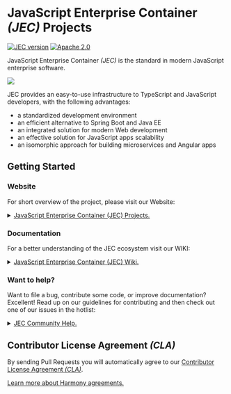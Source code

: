 # JavaScript Enterprise Container *(JEC)* Projects

[![JEC version](https://img.shields.io/badge/JEC-1.0-%23ba00ff.svg)](http://jecproject.org)
[![Apache 2.0](https://img.shields.io/hexpm/l/plug.svg)](https://www.apache.org/licenses/LICENSE-2.0)

JavaScript Enterprise Container *(JEC)* is the standard in modern JavaScript enterprise software.

[![][jec-logo]][jec-url]

JEC provides an easy-to-use infrastructure to TypeScript and JavaScript developers, with the following advantages:
- a standardized development environment
- an efficient alternative to Spring Boot and Java EE
- an integrated solution for modern Web development
- an effective solution for JavaScript apps scalability 
- an isomorphic approach for building microservices and Angular apps

## Getting Started

### Website

For short overview of the project, please visit our Website:

<details>
    <summary><a href="http://jecproject.org/">JavaScript Enterprise Container (JEC) Projects.</a></summary>
</details>

### Documentation

For a better understanding of the JEC ecosystem visit our WIKI:

<details>
    <summary><a href="http://jecproject.org/wiki">JavaScript Enterprise Container (JEC) Wiki.</a></summary>
</details>

### Want to help?

Want to file a bug, contribute some code, or improve documentation? Excellent! Read up on our guidelines for contributing and then check out one of our issues in the hotlist:

<details>
    <summary><a href="http://jecproject.org/wiki/community">JEC Community Help.</a></summary>
</details>

## Contributor License Agreement _(CLA)_

By sending Pull Requests you will automatically agree to our [Contributor License Agreement _(CLA)_](./CONTRIBUTION).

[Learn more about Harmony agreements.](http://harmonyagreements.org/)

[jec-url]: http://jecproject.org
[jec-logo]: https://raw.githubusercontent.com/pechemann/JEC/master/assets/jec-logos/jec-logo.png
